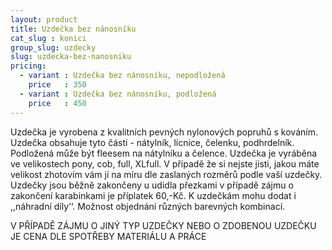 ```yaml
---
layout: product
title: Uzdečka bez nánosníku
cat_slug : konici
group_slug: uzdecky
slug: uzdecka-bez-nanosniku
pricing:
  - variant : Uzdečka bez nánosníku, nepodložená
    price   : 350
  - variant : Uzdečka bez nánosníku, podložená
    price   : 450
---
```


Uzdečka je vyrobena z kvalitních pevných nylonových popruhů s kováním. 
Uzdečka obsahuje tyto části - nátylník, lícnice, čelenku, podhrdelník.
Podložená může být fleesem na nátylníku a čelence.
Uzdečka je vyráběna ve velikostech pony, cob, full, XLfull. 
V případě že si nejste jisti, jakou máte velikost zhotovím vám jí na míru dle zaslaných rozměrů podle vaší uzdečky.
Uzdečky jsou běžně zakončeny u udidla přezkami v případě zájmu o zakončení karabinkami je příplatek 60,-Kč.
K uzdečkám mohu dodat i ,,náhradní díly‘‘.
Možnost objednání různých barevných kombinací.


V PŘÍPADĚ ZÁJMU O JINÝ TYP UZDEČKY NEBO O ZDOBENOU UZDEČKU JE CENA DLE SPOTŘEBY MATERIÁLU A PRÁCE

